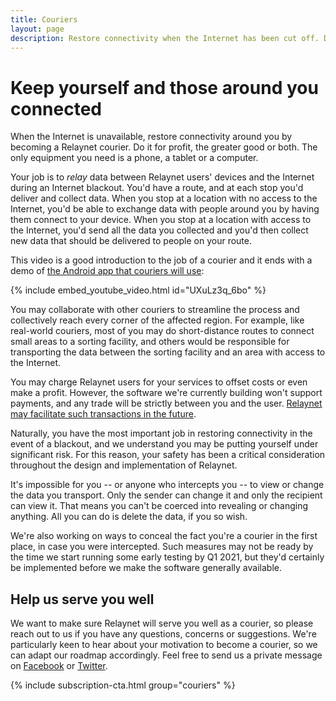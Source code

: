 ```yaml
---
title: Couriers
layout: page
description: Restore connectivity when the Internet has been cut off. Do it for profit, the greater good or both.
---
```


# Keep yourself and those around you connected

When the Internet is unavailable, restore connectivity around you by becoming a Relaynet courier. Do it for profit, the greater good or both. The only equipment you need is a phone, a tablet or a computer.

Your job is to _relay_ data between Relaynet users' devices and the Internet during an Internet blackout. You'd have a route, and at each stop you'd deliver and collect data. When you stop at a location with no access to the Internet, you'd be able to exchange data with people around you by having them connect to your device. When you stop at a location with access to the Internet, you'd send all the data you collected and you'd then collect new data that should be delivered to people on your route.

This video is a good introduction to the job of a courier and it ends with a demo of [the Android app that couriers will use](https://play.google.com/store/apps/details?id=tech.relaycorp.courier):

{% include embed_youtube_video.html id="UXuLz3q_6bo" %}

You may collaborate with other couriers to streamline the process and collectively reach every corner of the affected region. For example, like real-world couriers, most of you may do short-distance routes to connect small areas to a sorting facility, and others would be responsible for transporting the data between the sorting facility and an area with access to the Internet.

You may charge Relaynet users for your services to offset costs or even make a profit. However, the software we're currently building won't support payments, and any trade will be strictly between you and the user. [Relaynet may facilitate such transactions in the future](https://github.com/relaynet/specs/issues/34).

Naturally, you have the most important job in restoring connectivity in the event of a blackout, and we understand you may be putting yourself under significant risk. For this reason, your safety has been a critical consideration throughout the design and implementation of Relaynet.

It's impossible for you -- or anyone who intercepts you -- to view or change the data you transport. Only the sender can change it and only the recipient can view it. That means you can't be coerced into revealing or changing anything. All you can do is delete the data, if you so wish.

We're also working on ways to conceal the fact you're a courier in the first place, in case you were intercepted. Such measures may not be ready by the time we start running some early testing by Q1 2021, but they'd certainly be implemented before we make the software generally available.

## Help us serve you well

We want to make sure Relaynet will serve you well as a courier, so please reach out to us if you have any questions, concerns or suggestions. We're particularly keen to hear about your motivation to become a courier, so we can adapt our roadmap accordingly. Feel free to send us a private message on [Facebook](https://www.facebook.com/relaynet/) or [Twitter](https://twitter.com/relaynet_).

{% include subscription-cta.html group="couriers" %}
